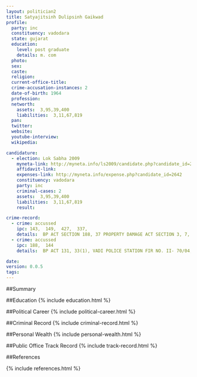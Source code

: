 ```yaml
---
layout: politician2
title: Satyajitsinh Dulipsinh Gaikwad
profile: 
  party: inc
  constituency: vadodara
  state: gujarat
  education: 
    level: post graduate
    details: m. com
  photo: 
  sex: 
  caste: 
  religion: 
  current-office-title: 
  crime-accusation-instances: 2
  date-of-birth: 1964
  profession: 
  networth: 
    assets:  3,95,39,400
    liabilities:  3,11,67,819
  pan: 
  twitter: 
  website: 
  youtube-interview: 
  wikipedia: 

candidature: 
  - election: Lok Sabha 2009
    myneta-link: http://myneta.info/ls2009/candidate.php?candidate_id=2642
    affidavit-link: 
    expenses-link: http://myneta.info/expense.php?candidate_id=2642
    constituency: vadodara 
    party: inc
    criminal-cases: 2
    assets:  3,95,39,400
    liabilities:  3,11,67,819
    result:  

crime-record: 
  - crime: accussed
    ipc: 143,  149,  427,  337,
    details:  BP ACT SECTION 188, 37 PROPERTY DAMAGE ACT SECTION 3, 7, NAVAPURA POLICE STATION FIRST - 101/98. CASE NO. 1513/1998  
  - crime: accussed
    ipc: 188,  144
    details:  BP ACT 131, 33(1), VADI POLICE STATION FIR NO. II- 70/04, CASE NO 24710/07, PENDING IN THE COURT.   

date: 
version: 0.0.5
tags: 
---
```

##Summary


##Education
{% include education.html %}


##Political Career
{% include political-career.html %}


##Criminal Record
{% include criminal-record.html %}


##Personal Wealth
{% include personal-wealth.html %}


##Public Office Track Record
{% include track-record.html %}


##References


{% include references.html %}